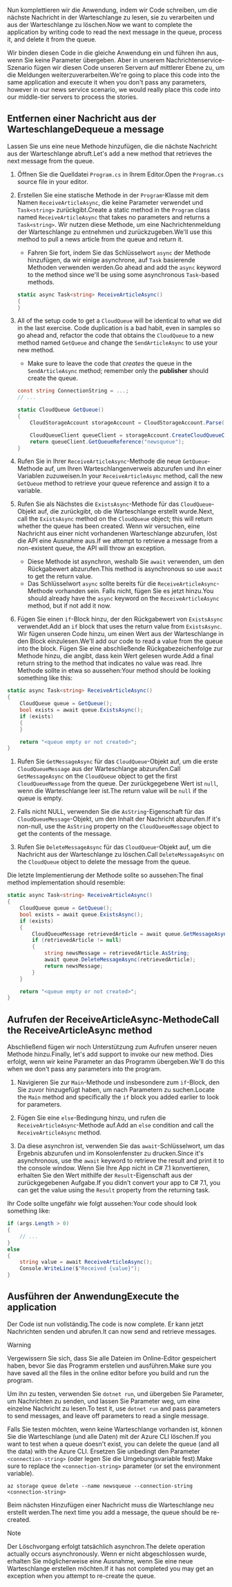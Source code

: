 <span data-ttu-id="37885-101">Nun komplettieren wir die Anwendung, indem wir Code schreiben, um die nächste Nachricht in der Warteschlange zu lesen, sie zu verarbeiten und aus der Warteschlange zu löschen.</span><span class="sxs-lookup"><span data-stu-id="37885-101">Now we want to complete the application by writing code to read the next message in the queue, process it, and delete it from the queue.</span></span> 

<span data-ttu-id="37885-102">Wir binden diesen Code in die gleiche Anwendung ein und führen ihn aus, wenn Sie keine Parameter übergeben. Aber in unserem Nachrichtenservice-Szenario fügen wir diesen Code unseren Servern auf mittlerer Ebene zu, um die Meldungen weiterzuverarbeiten.</span><span class="sxs-lookup"><span data-stu-id="37885-102">We're going to place this code into the same application and execute it when you don't pass any parameters, however in our news service scenario, we would really place this code into our middle-tier servers to process the stories.</span></span>

## <a name="dequeue-a-message"></a><span data-ttu-id="37885-103">Entfernen einer Nachricht aus der Warteschlange</span><span class="sxs-lookup"><span data-stu-id="37885-103">Dequeue a message</span></span>

<span data-ttu-id="37885-104">Lassen Sie uns eine neue Methode hinzufügen, die die nächste Nachricht aus der Warteschlange abruft.</span><span class="sxs-lookup"><span data-stu-id="37885-104">Let's add a new method that retrieves the next message from the queue.</span></span>

1. <span data-ttu-id="37885-105">Öffnen Sie die Quelldatei `Program.cs` in Ihrem Editor.</span><span class="sxs-lookup"><span data-stu-id="37885-105">Open the `Program.cs` source file in your editor.</span></span>

1. <span data-ttu-id="37885-106">Erstellen Sie eine statische Methode in der `Program`-Klasse mit dem Namen `ReceiveArticleAsync`, die keine Parameter verwendet und `Task<string>` zurückgibt.</span><span class="sxs-lookup"><span data-stu-id="37885-106">Create a static method in the `Program` class named `ReceiveArticleAsync` that takes no parameters and returns a `Task<string>`.</span></span> <span data-ttu-id="37885-107">Wir nutzen diese Methode, um eine Nachrichtenmeldung der Warteschlange zu entnehmen und zurückzugeben.</span><span class="sxs-lookup"><span data-stu-id="37885-107">We'll use this method to pull a news article from the queue and return it.</span></span>
    - <span data-ttu-id="37885-108">Fahren Sie fort, indem Sie das Schlüsselwort `async` der Methode hinzufügen, da wir einige asynchrone, auf `Task` basierende Methoden verwenden werden.</span><span class="sxs-lookup"><span data-stu-id="37885-108">Go ahead and add the `async` keyword to the method since we'll be using some asynchronous `Task`-based methods.</span></span>

    ```csharp
    static async Task<string> ReceiveArticleAsync()
    {
    }

1. All of the setup code to get a `CloudQueue` will be identical to what we did in the last exercise. Code duplication is a bad habit, even in samples so go ahead and, refactor the code that obtains the `CloudQueue` to a new method named `GetQueue` and change the `SendArticleAsync` to use your new method.
     - Make sure to leave the code that _creates_ the queue in the `SendArticleAsync` method; remember only the **publisher** should create the queue.

    ```csharp
    const string ConnectionString = ...;
    // ...

    static CloudQueue GetQueue()
    {
        CloudStorageAccount storageAccount = CloudStorageAccount.Parse(ConnectionString);
    
        CloudQueueClient queueClient = storageAccount.CreateCloudQueueClient();
        return queueClient.GetQueueReference("newsqueue");
    }
    ```
    
1. <span data-ttu-id="37885-109">Rufen Sie in Ihrer `ReceiveArticleAsync`-Methode die neue `GetQueue`-Methode auf, um Ihren Warteschlangenverweis abzurufen und ihn einer Variablen zuzuweisen.</span><span class="sxs-lookup"><span data-stu-id="37885-109">In your `ReceiveArticleAsync` method, call the new `GetQueue` method to retrieve your queue reference and assign it to a variable.</span></span>

1. <span data-ttu-id="37885-110">Rufen Sie als Nächstes die `ExistsAsync`-Methode für das `CloudQueue`-Objekt auf, die zurückgibt, ob die Warteschlange erstellt wurde.</span><span class="sxs-lookup"><span data-stu-id="37885-110">Next, call the `ExistsAsync` method on the `CloudQueue` object; this will return whether the queue has been created.</span></span> <span data-ttu-id="37885-111">Wenn wir versuchen, eine Nachricht aus einer nicht vorhandenen Warteschlange abzurufen, löst die API eine Ausnahme aus.</span><span class="sxs-lookup"><span data-stu-id="37885-111">If we attempt to retrieve a message from a non-existent queue, the API will throw an exception.</span></span>
    - <span data-ttu-id="37885-112">Diese Methode ist asynchron, weshalb Sie `await` verwenden, um den Rückgabewert abzurufen.</span><span class="sxs-lookup"><span data-stu-id="37885-112">This method is asynchronous so use `await` to get the return value.</span></span>
    - <span data-ttu-id="37885-113">Das Schlüsselwort `async` sollte bereits für die `ReceiveArticleAsync`-Methode vorhanden sein. Falls nicht, fügen Sie es jetzt hinzu.</span><span class="sxs-lookup"><span data-stu-id="37885-113">You should already have the `async` keyword on the `ReceiveArticleAsync` method, but if not add it now.</span></span>


1. <span data-ttu-id="37885-114">Fügen Sie einen `if`-Block hinzu, der den Rückgabewert von `ExistsAsync` verwendet.</span><span class="sxs-lookup"><span data-stu-id="37885-114">Add an `if` block that uses the return value from `ExistsAsync`.</span></span> <span data-ttu-id="37885-115">Wir fügen unseren Code hinzu, um einen Wert aus der Warteschlange in den Block einzulesen.</span><span class="sxs-lookup"><span data-stu-id="37885-115">We'll add our code to read a value from the queue into the block.</span></span> <span data-ttu-id="37885-116">Fügen Sie eine abschließende Rückgabezeichenfolge zur Methode hinzu, die angibt, dass kein Wert gelesen wurde.</span><span class="sxs-lookup"><span data-stu-id="37885-116">Add a final return string to the method that indicates no value was read.</span></span> <span data-ttu-id="37885-117">Ihre Methode sollte in etwa so aussehen:</span><span class="sxs-lookup"><span data-stu-id="37885-117">Your method should be looking something like this:</span></span>

```csharp
static async Task<string> ReceiveArticleAsync()
{
    CloudQueue queue = GetQueue();
    bool exists = await queue.ExistsAsync();
    if (exists)
    {
    }

    return "<queue empty or not created>";
}
```

1. <span data-ttu-id="37885-118">Rufen Sie `GetMessageAsync` für das `CloudQueue`-Objekt auf, um die erste `CloudQueueMessage` aus der Warteschlange abzurufen.</span><span class="sxs-lookup"><span data-stu-id="37885-118">Call `GetMessageAsync` on the `CloudQueue` object to get the first `CloudQueueMessage` from the queue.</span></span> <span data-ttu-id="37885-119">Der zurückgegebene Wert ist `null`, wenn die Warteschlange leer ist.</span><span class="sxs-lookup"><span data-stu-id="37885-119">The return value will be `null` if the queue is empty.</span></span>

1. <span data-ttu-id="37885-120">Falls nicht NULL, verwenden Sie die `AsString`-Eigenschaft für das `CloudQueueMessage`-Objekt, um den Inhalt der Nachricht abzurufen.</span><span class="sxs-lookup"><span data-stu-id="37885-120">If it's non-null, use the `AsString` property on the `CloudQueueMessage` object to get the contents of the message.</span></span>

1. <span data-ttu-id="37885-121">Rufen Sie `DeleteMessageAsync` für das `CloudQueue`-Objekt auf, um die Nachricht aus der Warteschlange zu löschen.</span><span class="sxs-lookup"><span data-stu-id="37885-121">Call `DeleteMessageAsync` on the `CloudQueue` object to delete the message from the queue.</span></span>

<span data-ttu-id="37885-122">Die letzte Implementierung der Methode sollte so aussehen:</span><span class="sxs-lookup"><span data-stu-id="37885-122">The final method implementation should resemble:</span></span>

```csharp
static async Task<string> ReceiveArticleAsync()
{
    CloudQueue queue = GetQueue();
    bool exists = await queue.ExistsAsync();
    if (exists)
    {
        CloudQueueMessage retrievedArticle = await queue.GetMessageAsync();
        if (retrievedArticle != null)
        {
            string newsMessage = retrievedArticle.AsString;
            await queue.DeleteMessageAsync(retrievedArticle);
            return newsMessage;
        }
    }

    return "<queue empty or not created>";
}
```

## <a name="call-the-receivearticleasync-method"></a><span data-ttu-id="37885-123">Aufrufen der ReceiveArticleAsync-Methode</span><span class="sxs-lookup"><span data-stu-id="37885-123">Call the ReceiveArticleAsync method</span></span>

<span data-ttu-id="37885-124">Abschließend fügen wir noch Unterstützung zum Aufrufen unserer neuen Methode hinzu.</span><span class="sxs-lookup"><span data-stu-id="37885-124">Finally, let's add support to invoke our new method.</span></span> <span data-ttu-id="37885-125">Dies erfolgt, wenn wir keine Parameter an das Programm übergeben.</span><span class="sxs-lookup"><span data-stu-id="37885-125">We'll do this when we don't pass any parameters into the program.</span></span>

1. <span data-ttu-id="37885-126">Navigieren Sie zur `Main`-Methode und insbesondere zum `if`-Block, den Sie zuvor hinzugefügt haben, um nach Parametern zu suchen.</span><span class="sxs-lookup"><span data-stu-id="37885-126">Locate the `Main` method and specifically the `if` block you added earlier to look for parameters.</span></span>

1. <span data-ttu-id="37885-127">Fügen Sie eine `else`-Bedingung hinzu, und rufen die `ReceiveArticleAsync`-Methode auf.</span><span class="sxs-lookup"><span data-stu-id="37885-127">Add an `else` condition and call the `ReceiveArticleAsync` method.</span></span> 

1. <span data-ttu-id="37885-128">Da diese asynchron ist, verwenden Sie das `await`-Schlüsselwort, um das Ergebnis abzurufen und im Konsolenfenster zu drucken.</span><span class="sxs-lookup"><span data-stu-id="37885-128">Since it's asynchronous, use the `await` keyword to retrieve the result and print it to the console window.</span></span> <span data-ttu-id="37885-129">Wenn Sie Ihre App nicht in C# 7.1 konvertieren, erhalten Sie den Wert mithilfe der `Result`-Eigenschaft aus der zurückgegebenen Aufgabe.</span><span class="sxs-lookup"><span data-stu-id="37885-129">If you didn't convert your app to C# 7.1, you can get the value using the `Result` property from the returning task.</span></span>

<span data-ttu-id="37885-130">Ihr Code sollte ungefähr wie folgt aussehen:</span><span class="sxs-lookup"><span data-stu-id="37885-130">Your code should look something like:</span></span>

```csharp
if (args.Length > 0)
{
    // ...
}
else
{
    string value = await ReceiveArticleAsync();
    Console.WriteLine($"Received {value}");
}
```

## <a name="execute-the-application"></a><span data-ttu-id="37885-131">Ausführen der Anwendung</span><span class="sxs-lookup"><span data-stu-id="37885-131">Execute the application</span></span>

<span data-ttu-id="37885-132">Der Code ist nun vollständig.</span><span class="sxs-lookup"><span data-stu-id="37885-132">The code is now complete.</span></span> <span data-ttu-id="37885-133">Er kann jetzt Nachrichten senden und abrufen.</span><span class="sxs-lookup"><span data-stu-id="37885-133">It can now send and retrieve messages.</span></span> 

> [!WARNING]
> <span data-ttu-id="37885-134">Vergewissern Sie sich, dass Sie alle Dateien im Online-Editor gespeichert haben, bevor Sie das Programm erstellen und ausführen.</span><span class="sxs-lookup"><span data-stu-id="37885-134">Make sure you have saved all the files in the online editor before you build and run the program.</span></span>

<span data-ttu-id="37885-135">Um ihn zu testen, verwenden Sie `dotnet run`, und übergeben Sie Parameter, um Nachrichten zu senden, und lassen Sie Parameter weg, um eine einzelne Nachricht zu lesen.</span><span class="sxs-lookup"><span data-stu-id="37885-135">To test it, use `dotnet run` and pass parameters to send messages, and leave off parameters to read a single message.</span></span>

<span data-ttu-id="37885-136">Falls Sie testen möchten, wenn keine Warteschlange vorhanden ist, können Sie die Warteschlange (und alle Daten) mit der Azure CLI löschen.</span><span class="sxs-lookup"><span data-stu-id="37885-136">If you want to test when a queue doesn't exist, you can delete the queue (and all the data) with the Azure CLI.</span></span> <span data-ttu-id="37885-137">Ersetzen Sie unbedingt den Parameter `<connection-string>` (oder legen Sie die Umgebungsvariable fest).</span><span class="sxs-lookup"><span data-stu-id="37885-137">Make sure to replace the `<connection-string>` parameter (or set the environment variable).</span></span>

```azurecli
az storage queue delete --name newsqueue --connection-string <connection-string> 
```

<span data-ttu-id="37885-138">Beim nächsten Hinzufügen einer Nachricht muss die Warteschlange neu erstellt werden.</span><span class="sxs-lookup"><span data-stu-id="37885-138">The next time you add a message, the queue should be re-created.</span></span>

> [!NOTE]
> <span data-ttu-id="37885-139">Der Löschvorgang erfolgt tatsächlich asynchron.</span><span class="sxs-lookup"><span data-stu-id="37885-139">The delete operation actually occurs asynchronously.</span></span> <span data-ttu-id="37885-140">Wenn er nicht abgeschlossen wurde, erhalten Sie möglicherweise eine Ausnahme, wenn Sie eine neue Warteschlange erstellen möchten.</span><span class="sxs-lookup"><span data-stu-id="37885-140">If it has not completed you may get an exception when you attempt to re-create the queue.</span></span>